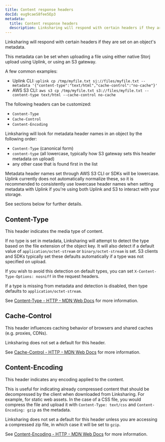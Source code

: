 ```yaml
---
title: Content response headers
docId: eug9caeS8fee5Ep3
metadata:
  title: Content response headers
  description: Linksharing will respond with certain headers if they are set on an object's metadata.
---
```

 
Linksharing will respond with certain headers if they are set on an object's metadata.

This metadata can be set when uploading a file using either native Storj upload using Uplink, or using an S3 gateway.

A few common examples:

* Uplink CLI: `uplink cp /tmp/myfile.txt sj://files/myfile.txt --metadata '{"content-type":"text/html","cache-control":"no-cache"}'`
* AWS S3 CLI: `aws s3 cp /tmp/myfile.txt s3://files/myfile.txt --content-type text/html --cache-control no-cache`

The following headers can be customized:

* `Content-Type`
* `Cache-Control`
* `Content-Encoding`

Linksharing will look for metadata header names in an object by the following order:

* `Content-Type` (canonical form)
* `content-type` (all lowercase, typically how S3 gateway sets this header metadata on upload)
* any other case that is found first in the list

Metadata header names set through AWS S3 CLI or SDKs will be lowercase. Uplink currently does not automatically normalize these, so it is recommended to consistently use lowercase header names when setting metadata with Uplink if you're using both Uplink and S3 to interact with your storage.

See sections below for further details.

## Content-Type

This header indicates the media type of content.

If no type is set in metadata, Linksharing will attempt to detect the type based on the file extension of the object key. It will also detect if a default value of `application/octet-stream` or `binary/octet-stream` is set. S3 clients and SDKs typically set these defaults automatically if a type was not specified on upload.

If you wish to avoid this detection on default types, you can set `X-Content-Type-Options: nosniff` in the request headers.

If a type is missing from metadata and detection is disabled, then type defaults to `application/octet-stream`.

See [Content-Type - HTTP - MDN Web Docs](https://developer.mozilla.org/docs/Web/HTTP/Headers/Content-Type) for more information.

## Cache-Control

This header influences caching behavior of browsers and shared caches (e.g. proxies, CDNs).

Linksharing does not set a default for this header.

See [Cache-Control - HTTP - MDN Web Docs](https://developer.mozilla.org/docs/Web/HTTP/Headers/Cache-Control) for more information.

## Content-Encoding

This header indicates any encoding applied to the content.

This is useful for indicating already compressed content that should be decompressed by the client when downloaded from Linksharing. For example, for static web assets. In the case of a CSS file, you would compress the file and upload it with `Content-Type: text/css` and `Content-Encoding: gzip` as the metadata.

Linksharing does not set a default for this header unless you are accessing a compressed zip file, in which case it will be set to `gzip`.

See [Content-Encoding - HTTP - MDN Web Docs](https://developer.mozilla.org/docs/Web/HTTP/Headers/Content-Encoding) for more information.
